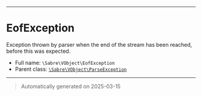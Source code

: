 ***

# EofException

Exception thrown by parser when the end of the stream has been reached,
before this was expected.



* Full name: `\Sabre\VObject\EofException`
* Parent class: [`\Sabre\VObject\ParseException`](./ParseException.md)






***
> Automatically generated on 2025-03-15
